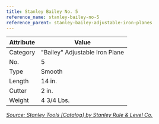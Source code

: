```yaml
---
title: Stanley Bailey No. 5
reference_name: stanley-bailey-no-5
reference_parent: stanley-bailey-adjustable-iron-planes
---
```

| Attribute | Value |
| - | - |
| Category | "Bailey" Adjustable Iron Plane | 
| No. | 5 |
| Type | Smooth |
| Length | 14 in. |
| Cutter | 2 in. |
| Weight | 4 3/4 Lbs. |

<i>[Source: Stanley Tools [Catalog] by Stanley Rule & Level Co.](https://archive.org/details/StanleyTools1900/page/n3/mode/2up)</i>